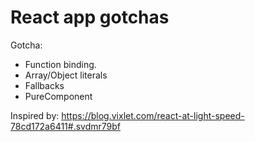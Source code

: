 # React app gotchas

Gotcha:
- Function binding.
- Array/Object literals
- Fallbacks
- PureComponent

Inspired by: https://blog.vixlet.com/react-at-light-speed-78cd172a6411#.svdmr79bf
